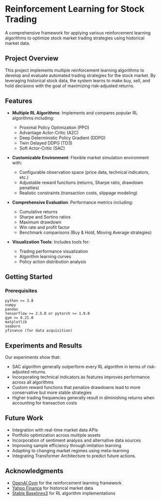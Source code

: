 # Reinforcement Learning for Stock Trading

A comprehensive framework for applying various reinforcement learning algorithms to optimize stock market trading strategies using historical market data.

## Project Overview

This project implements multiple reinforcement learning algorithms to develop and evaluate automated trading strategies for the stock market. By leveraging historical stock data, the system learns to make buy, sell, and hold decisions with the goal of maximizing risk-adjusted returns.

## Features

- **Multiple RL Algorithms**: Implements and compares popular RL algorithms including:
  - Proximal Policy Optimization (PPO)
  - Advantage Actor-Critic (A2C)
  - Deep Deterministic Policy Gradient (DDPG)
  - Twin Delayed DDPG (TD3)
  - Soft Actor-Critic (SAC)

- **Customizable Environment**: Flexible market simulation environment with:
  - Configurable observation space (price data, technical indicators, etc.)
  - Adjustable reward functions (returns, Sharpe ratio, drawdown penalties)
  - Realistic constraints (transaction costs, slippage modeling)

- **Comprehensive Evaluation**: Performance metrics including:
  - Cumulative returns
  - Sharpe and Sortino ratios
  - Maximum drawdown
  - Win rate and profit factor
  - Benchmark comparisons (Buy & Hold, Moving Average strategies)

- **Visualization Tools**: Includes tools for:
  - Trading performance visualization
  - Algorithm learning curves
  - Policy action distribution analysis

## Getting Started

### Prerequisites

```
python >= 3.8
numpy
pandas
tensorflow >= 2.5.0 or pytorch >= 1.9.0
gym >= 0.21.0
matplotlib
seaborn
yfinance (for data acquisition)
```

## Experiments and Results

Our experiments show that:

- SAC algorithm generally outperform every RL algorithm in terms of risk-adjusted returns.
- Incorporating technical indicators as features improves performance across all algorithms
- Custom reward functions that penalize drawdowns lead to more conservative but more stable strategies
- Higher trading frequencies generally result in diminishing returns when accounting for transaction costs

## Future Work

- Integration with real-time market data APIs
- Portfolio optimization across multiple assets
- Incorporation of sentiment analysis and alternative data sources
- Improving sample efficiency through imitation learning
- Adapting to changing market regimes using meta-learning
- Integrating Transformer Architecture to predict future actions.

## Acknowledgments

- [OpenAI Gym](https://github.com/openai/gym) for the reinforcement learning framework
- [Yahoo Finance](https://finance.yahoo.com/) for historical market data
- [Stable Baselines3](https://github.com/DLR-RM/stable-baselines3) for RL algorithm implementations

